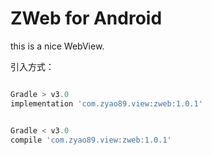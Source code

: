 # ZWeb for Android

this is a nice WebView.

引入方式：

```gradle

Gradle > v3.0
implementation 'com.zyao89.view:zweb:1.0.1'


Gradle < v3.0
compile 'com.zyao89.view:zweb:1.0.1'

```
